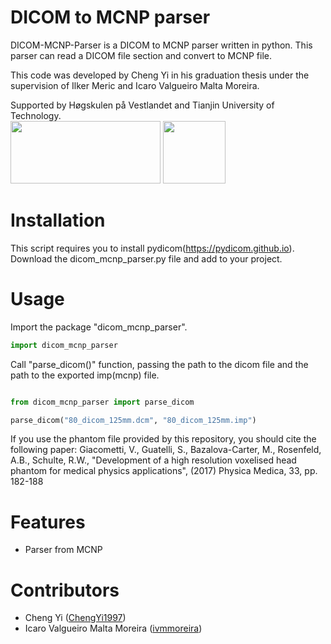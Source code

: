 # DICOM to MCNP parser

DICOM-MCNP-Parser is a DICOM to MCNP parser written in python. This parser can read a DICOM file section and convert to MCNP file.

This code was developed by Cheng Yi in his graduation thesis under the supervision of Ilker Meric and Icaro Valgueiro Malta Moreira.

Supported by Høgskulen på Vestlandet and Tianjin University of Technology.
<br>
<img src="https://www.nokut.no/globalassets/logo/1000x400/hvl_logo.png" width="240" height="100">
<img src="https://upload.wikimedia.org/wikipedia/en/3/3b/Tianjin_University_of_Technology_logo.png" width="100" height="100">

# Installation

This script requires you to install pydicom(https://pydicom.github.io).
Download the dicom_mcnp_parser.py file and add to your project.

# Usage

Import the package "dicom_mcnp_parser".

```python
import dicom_mcnp_parser
```

Call "parse_dicom()" function, passing the path to the dicom file and the path to the exported imp(mcnp) file.

```python

from dicom_mcnp_parser import parse_dicom

parse_dicom("80_dicom_125mm.dcm", "80_dicom_125mm.imp")

```

If you use the phantom file provided by this repository, you should cite the following paper:
Giacometti, V., Guatelli, S., Bazalova-Carter, M., Rosenfeld, A.B., Schulte, R.W., "Development of a high resolution voxelised head phantom for medical physics applications", (2017) Physica Medica, 33, pp. 182-188  

# Features

 - Parser from MCNP

# Contributors

* Cheng Yi ([ChengYi1997][])
* Icaro Valgueiro Malta Moreira ([ivmmoreira][])

[ChengYi1997]:            https://github.com/ChengYi1997
[ivmmoreira]:  https://github.com/ivmmoreira
